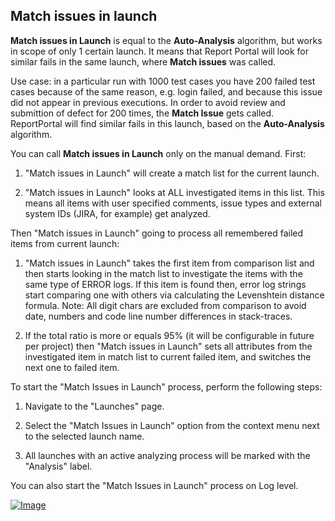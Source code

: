 Match issues in launch
----------------------

**Match issues in Launch** is equal to the **Auto-Analysis** algorithm, but works in scope of only 1 certain launch.
It means that Report Portal will look for similar fails in the same launch, where **Match issues** was called.

Use case: in a particular run with 1000 test cases you have 200 failed test cases because of the same reason, e.g. login failed,
and because this issue did not appear in previous executions. In order to avoid review and submittion of defect for 200 times, 
the **Match Issue** gets called. ReportPortal will find similar fails in this launch, based on the **Auto-Analysis** algorithm.

You can call **Match issues in Launch** only on the manual demand. First:

1. "Match issues in Launch" will create a match list for the current launch.

2. "Match issues in Launch" looks at ALL investigated items in this list. This
    means all items with user specified comments, issue types and external
    system IDs (JIRA, for example) get analyzed.

Then "Match issues in Launch" going to process all remembered failed items
from current launch:

1. "Match issues in Launch" takes the first item from comparison list and then starts
looking in the match list to investigate the items with the same type of ERROR logs. If
this item is found then, error log strings start comparing one with others via calculating
the Levenshtein distance formula. Note: All digit chars are excluded from comparison
to avoid date, numbers and code line number differences in stack-traces.

2. If the total ratio is more or equals 95% (it will be configurable in future per
project) then "Match issues in Launch" sets all attributes from the investigated
item in match list to current failed item, and switches the next one to failed
item.

To start the "Match Issues in Launch" process, perform the following steps:

1. Navigate to the "Launches" page.

2. Select the "Match Issues in Launch" option from the context menu next to
    the selected launch name.

4. All launches with an active analyzing process will be marked with the "Analysis"
    label.

You can also start the "Match Issues in Launch" process on Log level.

[ ![Image](Images/userGuide/analyzeLaunches/match_issue.png) ](https://youtu.be/0QyUUi2gHsM)
